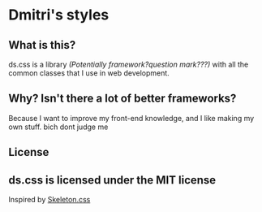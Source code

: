 # Dmitri's styles
## What is this?
ds.css is a library *(Potentially framework?question mark???)* with all the common classes that I use
in web development.
## Why? Isn't there a lot of better frameworks?
Because I want to improve my front-end knowledge, and I like making my own stuff.
bich dont judge me
## License
ds.css is licensed under the MIT license
---
Inspired by [Skeleton.css](http://getskeleton.com/) 